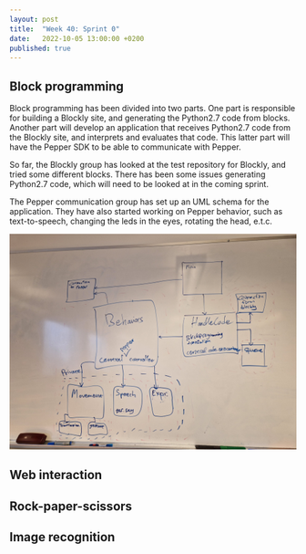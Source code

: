 ```yaml
---
layout: post
title:  "Week 40: Sprint 0"
date:   2022-10-05 13:00:00 +0200
published: true
---
```



## Block programming

Block programming has been divided into two parts. One part is responsible for building a Blockly site, and generating the Python2.7 code from blocks. Another part will develop an application that receives Python2.7 code from the Blockly site, and interprets and evaluates that code. This latter part will have the Pepper SDK to be able to communicate with Pepper. 

So far, the Blockly group has looked at the test repository for Blockly, and tried some different blocks. There has been some issues generating Python2.7 code, which will need to be looked at in the coming sprint.

The Pepper communication group has set up an UML schema for the application. They have also started working on Pepper behavior, such as text-to-speech, changing the leds in the eyes, rotating the head, e.t.c.

![Pepper communication UML schema](/images/pep_com.jpg)

## Web interaction

## Rock-paper-scissors

## Image recognition

